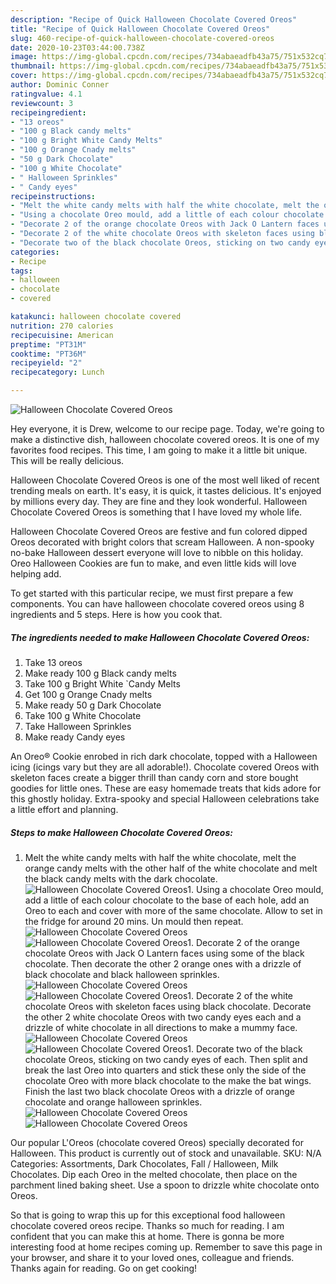 ```yaml
---
description: "Recipe of Quick Halloween Chocolate Covered Oreos"
title: "Recipe of Quick Halloween Chocolate Covered Oreos"
slug: 460-recipe-of-quick-halloween-chocolate-covered-oreos
date: 2020-10-23T03:44:00.738Z
image: https://img-global.cpcdn.com/recipes/734abaeadfb43a75/751x532cq70/halloween-chocolate-covered-oreos-recipe-main-photo.jpg
thumbnail: https://img-global.cpcdn.com/recipes/734abaeadfb43a75/751x532cq70/halloween-chocolate-covered-oreos-recipe-main-photo.jpg
cover: https://img-global.cpcdn.com/recipes/734abaeadfb43a75/751x532cq70/halloween-chocolate-covered-oreos-recipe-main-photo.jpg
author: Dominic Conner
ratingvalue: 4.1
reviewcount: 3
recipeingredient:
- "13 oreos"
- "100 g Black candy melts"
- "100 g Bright White Candy Melts"
- "100 g Orange Cnady melts"
- "50 g Dark Chocolate"
- "100 g White Chocolate"
- " Halloween Sprinkles"
- " Candy eyes"
recipeinstructions:
- "Melt the white candy melts with half the white chocolate, melt the orange candy melts with the other half of the white chocolate and melt the black candy melts with the dark chocolate."
- "Using a chocolate Oreo mould, add a little of each colour chocolate to the base of each hole, add an Oreo to each and cover with more of the same chocolate. Allow to set in the fridge for around 20 mins. Un mould then repeat."
- "Decorate 2 of the orange chocolate Oreos with Jack O Lantern faces using some of the black chocolate. Then decorate the other 2 orange ones with a drizzle of black chocolate and black halloween sprinkles."
- "Decorate 2 of the white chocolate Oreos with skeleton faces using black chocolate. Decorate the other 2 white chocolate Oreos with two candy eyes each and a drizzle of white chocolate in all directions to make a mummy face."
- "Decorate two of the black chocolate Oreos, sticking on two candy eyes of each. Then split and break the last Oreo into quarters and stick these only the side of the chocolate Oreo with more black chocolate to the make the bat wings. Finish the last two black chocolate Oreos with a drizzle of orange chocolate and orange halloween sprinkles."
categories:
- Recipe
tags:
- halloween
- chocolate
- covered

katakunci: halloween chocolate covered 
nutrition: 270 calories
recipecuisine: American
preptime: "PT31M"
cooktime: "PT36M"
recipeyield: "2"
recipecategory: Lunch

---
```



![Halloween Chocolate Covered Oreos](https://img-global.cpcdn.com/recipes/734abaeadfb43a75/751x532cq70/halloween-chocolate-covered-oreos-recipe-main-photo.jpg)

Hey everyone, it is Drew, welcome to our recipe page. Today, we're going to make a distinctive dish, halloween chocolate covered oreos. It is one of my favorites food recipes. This time, I am going to make it a little bit unique. This will be really delicious.

Halloween Chocolate Covered Oreos is one of the most well liked of recent trending meals on earth. It's easy, it is quick, it tastes delicious. It's enjoyed by millions every day. They are fine and they look wonderful. Halloween Chocolate Covered Oreos is something that I have loved my whole life.

Halloween Chocolate Covered Oreos are festive and fun colored dipped Oreos decorated with bright colors that scream Halloween. A non-spooky no-bake Halloween dessert everyone will love to nibble on this holiday. Oreo Halloween Cookies are fun to make, and even little kids will love helping add.


To get started with this particular recipe, we must first prepare a few components. You can have halloween chocolate covered oreos using 8 ingredients and 5 steps. Here is how you cook that.

<!--inarticleads1-->

##### The ingredients needed to make Halloween Chocolate Covered Oreos:

1. Take 13 oreos
1. Make ready 100 g Black candy melts
1. Take 100 g Bright White `Candy Melts
1. Get 100 g Orange Cnady melts
1. Make ready 50 g Dark Chocolate
1. Take 100 g White Chocolate
1. Take  Halloween Sprinkles
1. Make ready  Candy eyes


An Oreo® Cookie enrobed in rich dark chocolate, topped with a Halloween icing (icings vary but they are all adorable!). Chocolate covered Oreos with skeleton faces create a bigger thrill than candy corn and store bought goodies for little ones. These are easy homemade treats that kids adore for this ghostly holiday. Extra-spooky and special Halloween celebrations take a little effort and planning. 

<!--inarticleads2-->

##### Steps to make Halloween Chocolate Covered Oreos:

1. Melt the white candy melts with half the white chocolate, melt the orange candy melts with the other half of the white chocolate and melt the black candy melts with the dark chocolate.
<img src="//assets-global.cpcdn.com/assets/icons/button_play-2c75c40dde080a61004c1f40b05d8f140eaff45d7e9e6481dc71c63d2e7c4909.png" alt="Halloween Chocolate Covered Oreos">1. Using a chocolate Oreo mould, add a little of each colour chocolate to the base of each hole, add an Oreo to each and cover with more of the same chocolate. Allow to set in the fridge for around 20 mins. Un mould then repeat.
<img src="//assets-global.cpcdn.com/assets/icons/button_play-2c75c40dde080a61004c1f40b05d8f140eaff45d7e9e6481dc71c63d2e7c4909.png" alt="Halloween Chocolate Covered Oreos"><img src="//assets-global.cpcdn.com/assets/icons/button_play-2c75c40dde080a61004c1f40b05d8f140eaff45d7e9e6481dc71c63d2e7c4909.png" alt="Halloween Chocolate Covered Oreos">1. Decorate 2 of the orange chocolate Oreos with Jack O Lantern faces using some of the black chocolate. Then decorate the other 2 orange ones with a drizzle of black chocolate and black halloween sprinkles.
<img src="//assets-global.cpcdn.com/assets/icons/button_play-2c75c40dde080a61004c1f40b05d8f140eaff45d7e9e6481dc71c63d2e7c4909.png" alt="Halloween Chocolate Covered Oreos"><img src="//assets-global.cpcdn.com/assets/icons/button_play-2c75c40dde080a61004c1f40b05d8f140eaff45d7e9e6481dc71c63d2e7c4909.png" alt="Halloween Chocolate Covered Oreos">1. Decorate 2 of the white chocolate Oreos with skeleton faces using black chocolate. Decorate the other 2 white chocolate Oreos with two candy eyes each and a drizzle of white chocolate in all directions to make a mummy face.
<img src="//assets-global.cpcdn.com/assets/icons/button_play-2c75c40dde080a61004c1f40b05d8f140eaff45d7e9e6481dc71c63d2e7c4909.png" alt="Halloween Chocolate Covered Oreos"><img src="//assets-global.cpcdn.com/assets/icons/button_play-2c75c40dde080a61004c1f40b05d8f140eaff45d7e9e6481dc71c63d2e7c4909.png" alt="Halloween Chocolate Covered Oreos">1. Decorate two of the black chocolate Oreos, sticking on two candy eyes of each. Then split and break the last Oreo into quarters and stick these only the side of the chocolate Oreo with more black chocolate to the make the bat wings. Finish the last two black chocolate Oreos with a drizzle of orange chocolate and orange halloween sprinkles.
<img src="//assets-global.cpcdn.com/assets/icons/button_play-2c75c40dde080a61004c1f40b05d8f140eaff45d7e9e6481dc71c63d2e7c4909.png" alt="Halloween Chocolate Covered Oreos"><img src="//assets-global.cpcdn.com/assets/icons/button_play-2c75c40dde080a61004c1f40b05d8f140eaff45d7e9e6481dc71c63d2e7c4909.png" alt="Halloween Chocolate Covered Oreos">

Our popular L&#39;Oreos (chocolate covered Oreos) specially decorated for Halloween. This product is currently out of stock and unavailable. SKU: N/A Categories: Assortments, Dark Chocolates, Fall / Halloween, Milk Chocolates. Dip each Oreo in the melted chocolate, then place on the parchment lined baking sheet. Use a spoon to drizzle white chocolate onto Oreos. 

So that is going to wrap this up for this exceptional food halloween chocolate covered oreos recipe. Thanks so much for reading. I am confident that you can make this at home. There is gonna be more interesting food at home recipes coming up. Remember to save this page in your browser, and share it to your loved ones, colleague and friends. Thanks again for reading. Go on get cooking!
